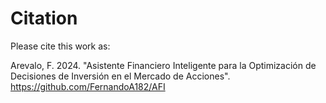 # Citation

Please cite this work as:

Arevalo, F. 2024. "Asistente Financiero Inteligente para la Optimización de 
Decisiones de Inversión en el Mercado de Acciones".  
https://github.com/FernandoA182/AFI
